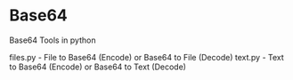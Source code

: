 # Base64
Base64 Tools in python

files.py - File to Base64 (Encode) or Base64 to File (Decode)
text.py - Text to Base64 (Encode) or Base64 to Text (Decode)
